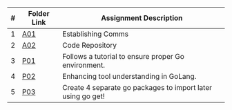 |   #   | Folder Link | Assignment Description |
| :---: | ----------- | ---------------------- |
|   1    |   [A01](https://github.com/aelious/4143-PLC-Nagel/tree/main/Assignments/A01)          |       Establishing Comms                |
|   2    |   [A02](https://github.com/aelious/4143-PLC-Nagel/tree/main/Assignments/A02)          |       Code Repository                 |
|   3    |  [P01](https://github.com/aelious/4143-PLC-Nagel/tree/main/Assignments/P01)       | Follows a tutorial to ensure proper Go environment. |
|   4    |  [P02](https://github.com/aelious/4143-PLC-Nagel/tree/main/Assignments/P02)           | Enhancing tool understanding in GoLang.                       |
| 5 | [P03](https://github.com/aelious/4143-PLC-Nagel/tree/main/Assignments/P03) | Create 4 separate go packages to import later using go get!  |

